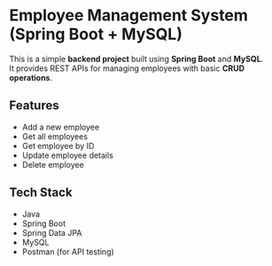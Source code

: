# Employee Management System (Spring Boot + MySQL)

This is a simple **backend project** built using **Spring Boot** and **MySQL**.  
It provides REST APIs for managing employees with basic **CRUD operations**.

## Features
- Add a new employee  
- Get all employees  
- Get employee by ID  
- Update employee details  
- Delete employee  

## Tech Stack
- Java  
- Spring Boot  
- Spring Data JPA  
- MySQL  
- Postman (for API testing)  

